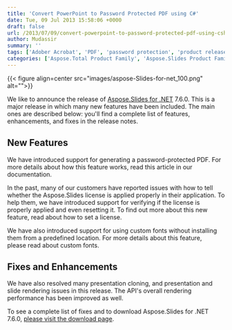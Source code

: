 ```yaml
---
title: 'Convert PowerPoint to Password Protected PDF using C#'
date: Tue, 09 Jul 2013 15:58:06 +0000
draft: false
url: /2013/07/09/convert-powerpoint-to-password-protected-pdf-using-csharp/
author: Mudassir
summary: ''
tags: ['Adober Acrobat', 'PDF', 'password protection', 'product release', 'verify license']
categories: ['Aspose.Total Product Family', 'Aspose.Slides Product Family']
---
```




{{< figure align=center src="images/aspose-Slides-for-net_100.png" alt="">}}


We like to announce the release of [Aspose.Slides for .NET][1] 7.6.0. This is a major release in which many new features have been included. The main ones are described below: you'll find a complete list of features, enhancements, and fixes in the release notes.

## New Features

We have introduced support for generating a password-protected PDF. For more details about how this feature works, read this article in our documentation.

In the past, many of our customers have reported issues with how to tell whether the Aspose.Slides license is applied properly in their application. To help them, we have introduced support for verifying if the license is properly applied and even resetting it. To find out more about this new feature, read about how to set a license.

We have also introduced support for using custom fonts without installing them from a predefined location. For more details about this feature, please read about custom fonts.

## Fixes and Enhancements

We have also resolved many presentation cloning, and presentation and slide rendering issues in this release. The API's overall rendering performance has been improved as well.

To see a complete list of fixes and to download Aspose.Slides for .NET 7.6.0, [please visit the download page][2].




[1]: https://products.aspose.com/slides/net
[2]: https://downloads.aspose.com/slides/net




